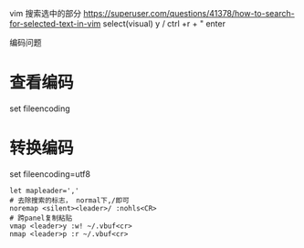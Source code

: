 vim
搜索选中的部分
https://superuser.com/questions/41378/how-to-search-for-selected-text-in-vim
select(visual)
y
/
ctrl +r + "
enter

编码问题
# 查看编码
set fileencoding
# 转换编码
set fileencoding=utf8

```
let mapleader=','
# 去除搜索的标志， normal下,/即可
noremap <silent><leader>/ :nohls<CR>
# 跨panel复制粘贴
vmap <leader>y :w! ~/.vbuf<cr>
nmap <leader>p :r ~/.vbuf<cr>
```